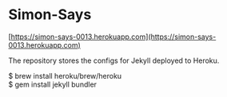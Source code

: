 # Simon-Says

[https://simon-says-0013.herokuapp.com](https://simon-says-0013.herokuapp.com)

The repository stores the configs for Jekyll deployed to Heroku.

$ brew install heroku/brew/heroku  
$ gem install jekyll bundler
